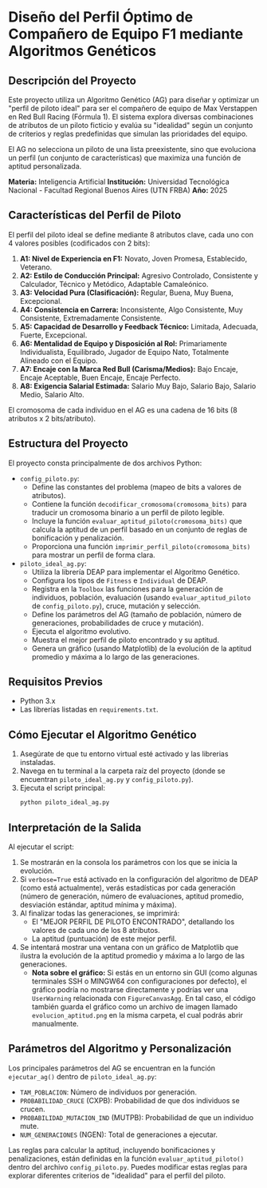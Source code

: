 # Diseño del Perfil Óptimo de Compañero de Equipo F1 mediante Algoritmos Genéticos

## Descripción del Proyecto

Este proyecto utiliza un Algoritmo Genético (AG) para diseñar y optimizar un "perfil de piloto ideal" para ser el compañero de equipo de Max Verstappen en Red Bull Racing (Fórmula 1). El sistema explora diversas combinaciones de atributos de un piloto ficticio y evalúa su "idealidad" según un conjunto de criterios y reglas predefinidas que simulan las prioridades del equipo.

El AG no selecciona un piloto de una lista preexistente, sino que evoluciona un perfil (un conjunto de características) que maximiza una función de aptitud personalizada.

**Materia:** Inteligencia Artificial
**Institución:** Universidad Tecnológica Nacional - Facultad Regional Buenos Aires (UTN FRBA)
**Año:** 2025

## Características del Perfil de Piloto

El perfil del piloto ideal se define mediante 8 atributos clave, cada uno con 4 valores posibles (codificados con 2 bits):

1.  **A1: Nivel de Experiencia en F1:** Novato, Joven Promesa, Establecido, Veterano.
2.  **A2: Estilo de Conducción Principal:** Agresivo Controlado, Consistente y Calculador, Técnico y Metódico, Adaptable Camaleónico.
3.  **A3: Velocidad Pura (Clasificación):** Regular, Buena, Muy Buena, Excepcional.
4.  **A4: Consistencia en Carrera:** Inconsistente, Algo Consistente, Muy Consistente, Extremadamente Consistente.
5.  **A5: Capacidad de Desarrollo y Feedback Técnico:** Limitada, Adecuada, Fuerte, Excepcional.
6.  **A6: Mentalidad de Equipo y Disposición al Rol:** Primariamente Individualista, Equilibrado, Jugador de Equipo Nato, Totalmente Alineado con el Equipo.
7.  **A7: Encaje con la Marca Red Bull (Carisma/Medios):** Bajo Encaje, Encaje Aceptable, Buen Encaje, Encaje Perfecto.
8.  **A8: Exigencia Salarial Estimada:** Salario Muy Bajo, Salario Bajo, Salario Medio, Salario Alto.

El cromosoma de cada individuo en el AG es una cadena de 16 bits (8 atributos x 2 bits/atributo).

## Estructura del Proyecto

El proyecto consta principalmente de dos archivos Python:

* `config_piloto.py`:
    * Define las constantes del problema (mapeo de bits a valores de atributos).
    * Contiene la función `decodificar_cromosoma(cromosoma_bits)` para traducir un cromosoma binario a un perfil de piloto legible.
    * Incluye la función `evaluar_aptitud_piloto(cromosoma_bits)` que calcula la aptitud de un perfil basado en un conjunto de reglas de bonificación y penalización.
    * Proporciona una función `imprimir_perfil_piloto(cromosoma_bits)` para mostrar un perfil de forma clara.
* `piloto_ideal_ag.py`:
    * Utiliza la librería DEAP para implementar el Algoritmo Genético.
    * Configura los tipos de `Fitness` e `Individual` de DEAP.
    * Registra en la `Toolbox` las funciones para la generación de individuos, población, evaluación (usando `evaluar_aptitud_piloto` de `config_piloto.py`), cruce, mutación y selección.
    * Define los parámetros del AG (tamaño de población, número de generaciones, probabilidades de cruce y mutación).
    * Ejecuta el algoritmo evolutivo.
    * Muestra el mejor perfil de piloto encontrado y su aptitud.
    * Genera un gráfico (usando Matplotlib) de la evolución de la aptitud promedio y máxima a lo largo de las generaciones.

## Requisitos Previos

* Python 3.x
* Las librerías listadas en `requirements.txt`.

## Cómo Ejecutar el Algoritmo Genético

1.  Asegúrate de que tu entorno virtual esté activado y las librerias instaladas.
2.  Navega en tu terminal a la carpeta raíz del proyecto (donde se encuentran `piloto_ideal_ag.py` y `config_piloto.py`).
3.  Ejecuta el script principal:
    ```bash
    python piloto_ideal_ag.py
    ```

## Interpretación de la Salida

Al ejecutar el script:
1.  Se mostrarán en la consola los parámetros con los que se inicia la evolución.
2.  Si `verbose=True` está activado en la configuración del algoritmo de DEAP (como está actualmente), verás estadísticas por cada generación (número de generación, número de evaluaciones, aptitud promedio, desviación estándar, aptitud mínima y máxima).
3.  Al finalizar todas las generaciones, se imprimirá:
    * El "MEJOR PERFIL DE PILOTO ENCONTRADO", detallando los valores de cada uno de los 8 atributos.
    * La aptitud (puntuación) de este mejor perfil.
4.  Se intentará mostrar una ventana con un gráfico de Matplotlib que ilustra la evolución de la aptitud promedio y máxima a lo largo de las generaciones.
    * **Nota sobre el gráfico:** Si estás en un entorno sin GUI (como algunas terminales SSH o MINGW64 con configuraciones por defecto), el gráfico podría no mostrarse directamente y podrías ver una `UserWarning` relacionada con `FigureCanvasAgg`. En tal caso, el código también guarda el gráfico como un archivo de imagen llamado `evolucion_aptitud.png` en la misma carpeta, el cual podrás abrir manualmente.

## Parámetros del Algoritmo y Personalización

Los principales parámetros del AG se encuentran en la función `ejecutar_ag()` dentro de `piloto_ideal_ag.py`:
* `TAM_POBLACION`: Número de individuos por generación.
* `PROBABILIDAD_CRUCE` (CXPB): Probabilidad de que dos individuos se crucen.
* `PROBABILIDAD_MUTACION_IND` (MUTPB): Probabilidad de que un individuo mute.
* `NUM_GENERACIONES` (NGEN): Total de generaciones a ejecutar.

Las reglas para calcular la aptitud, incluyendo bonificaciones y penalizaciones, están definidas en la función `evaluar_aptitud_piloto()` dentro del archivo `config_piloto.py`. Puedes modificar estas reglas para explorar diferentes criterios de "idealidad" para el perfil del piloto.

